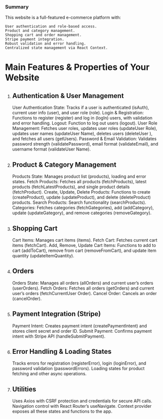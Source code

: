 ### Summary

This website is a full-featured e-commerce platform with:

    User authentication and role-based access.
    Product and category management.
    Shopping cart and order management.
    Stripe payment integration.
    Robust validation and error handling.
    Centralized state management via React Context.

# Main Features & Properties of Your Website

1. ## Authentication & User Management

   User Authentication State: Tracks if a user is authenticated (isAuth), current user info (user), and user role (role).
   Login & Registration: Functions to register (register) and log in (logIn) users, with validation and error handling.
   Logout: Function to log out users (logout).
   User Role Management: Fetches user roles, updates user roles (updateUser Role), updates user names (updateUser Name), deletes users (deleteUser ), and fetches all users (getUsers).
   Password & Email Validation: Validates password strength (validatePassword), email format (validateEmail), and username format (validateUser Name).

2. ## Product & Category Management

   Products State: Manages product list (products), loading and error states.
   Fetch Products: Fetches all products (fetchProducts), latest products (fetchLatestProducts), and single product details (fetchProduct).
   Create, Update, Delete Products: Functions to create (createProduct), update (updateProduct), and delete (deleteProduct) products.
   Search Products: Search functionality (searchProducts).
   Categories: Fetches categories (fetchGategories), add (addCategory), update (updateGategory), and remove categories (removeGategory).

3. ## Shopping Cart

   Cart Items: Manages cart items (items).
   Fetch Cart: Fetches current cart items (fetchCart).
   Add, Remove, Update Cart Items: Functions to add to cart (addToCart), remove from cart (removeFromCart), and update item quantity (updateItemQuantity).

4. ## Orders

   Orders State: Manages all orders (allOrders) and current user’s orders (userOrders).
   Fetch Orders: Fetches all orders (getOrders) and current user’s orders (fetchCurrentUser Order).
   Cancel Order: Cancels an order (cancelOrder).

5. ## Payment Integration (Stripe)

   Payment Intent: Creates payment intent (createPaymentIntent) and stores client secret and order ID.
   Submit Payment: Confirms payment intent with Stripe API (handleSubmitPayment).

6. ## Error Handling & Loading States

   Tracks errors for registration (registerError), login (loginError), and password validation (passwordErrors).
   Loading states for product fetching and other async operations.

7. ## Utilities

   Uses Axios with CSRF protection and credentials for secure API calls.
   Navigation control with React Router’s useNavigate.
   Context provider exposes all these states and functions to the app.
